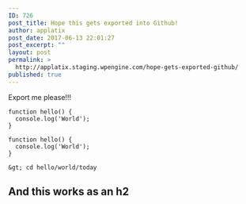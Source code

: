 ```yaml
---
ID: 726
post_title: Hope this gets exported into Github!
author: applatix
post_date: 2017-06-13 22:01:27
post_excerpt: ""
layout: post
permalink: >
  http://applatix.staging.wpengine.com/hope-gets-exported-github/
published: true
---
```

Export me please!!!

~~~
function hello() {
  console.log('World');
}
~~~

<pre><code class="javascript">function hello() {
  console.log('World');
}
</code></pre>

`&gt; cd hello/world/today`

<h2>And this works as an h2 </h2>
